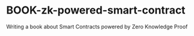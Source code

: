 # BOOK-zk-powered-smart-contract
Writing a book about Smart Contracts powered by Zero Knowledge Proof
